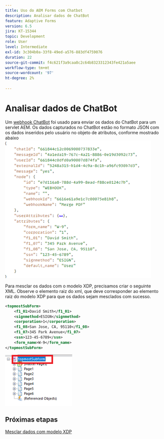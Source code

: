 ```yaml
---
title: Uso do AEM Forms com Chatbot
description: Analisar dados de ChatBot
feature: Adaptive Forms
version: 6.5
jira: KT-15344
topic: Development
role: User
level: Intermediate
exl-id: 3c304b0a-33f8-49ed-a576-883df4759076
duration: 22
source-git-commit: f4c621f3a9caa8c2c64b8323312343fe421a5aee
workflow-type: tm+mt
source-wordcount: '97'
ht-degree: 2%

---
```


# Analisar dados de ChatBot

Um [webhook ChatBot](https://www.chatbot.com/help/webhooks/what-are-webhooks/) foi usado para enviar os dados do ChatBot para um servlet AEM.
Os dados capturados no ChatBot estão no formato JSON com os dados inseridos pelo usuário no objeto de atributos, conforme mostrado abaixo
![dados de chatbot](assets/chat-bot-data.png)

Para mesclar os dados com o modelo XDP, precisamos criar o seguinte XML. Observe o elemento raiz do xml, que deve corresponder ao elemento raiz do modelo XDP para que os dados sejam mesclados com sucesso.


```xml
<topmostSubForm>
    <f1_01>David Smith</f1_01>
    <signmethod>ESIGN</signmethod>
    <corporation>1</corporation>
    <f1_08>San Jose, CA, 95110</f1_08>
    <f1_07>345 Park Avenue</f1_07>
    <ssn>123-45-6789</ssn>
    <form_name>W-9</form_name>
</topmostSubForm>
```

![modelo-xdp](assets/xdp-template.png)

## Próximas etapas

[Mesclar dados com modelo XDP](./merge-data-with-template.md)
